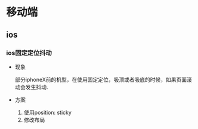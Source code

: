 # 移动端
## ios
### ios固定定位抖动
* 现象

    部分iphoneX前的机型，在使用固定定位，吸顶或者吸底的时候，如果页面滚动会发生抖动.
* 方案 
 
    1. 使用position: sticky
    2. 修改布局
    
  
